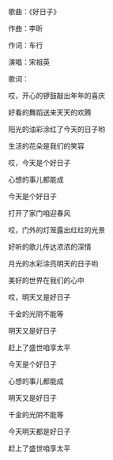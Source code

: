 歌曲：《好日子》

作曲：李昕

作词：车行

演唱：宋祖英

歌词：

哎，开心的锣鼓敲出年年的喜庆

好看的舞蹈送来天天的欢腾

阳光的油彩涂红了今天的日子哟

生活的花朵是我们的笑容

哎，今天是个好日子

心想的事儿都能成

今天是个好日子

打开了家门咱迎春风

哎，门外的灯笼露出红红的光景

好听的歌儿传达浓浓的深情

月光的水彩涂亮明天的日子哟

美好的世界在我们的心中

哎，明天又是好日子

千金的光阴不能等

明天又是好日子

赶上了盛世咱享太平

今天是个好日子

心想的事儿都能成

明天又是好日子

千金的光阴不能等

今天明天都是好日子

赶上了盛世咱享太平